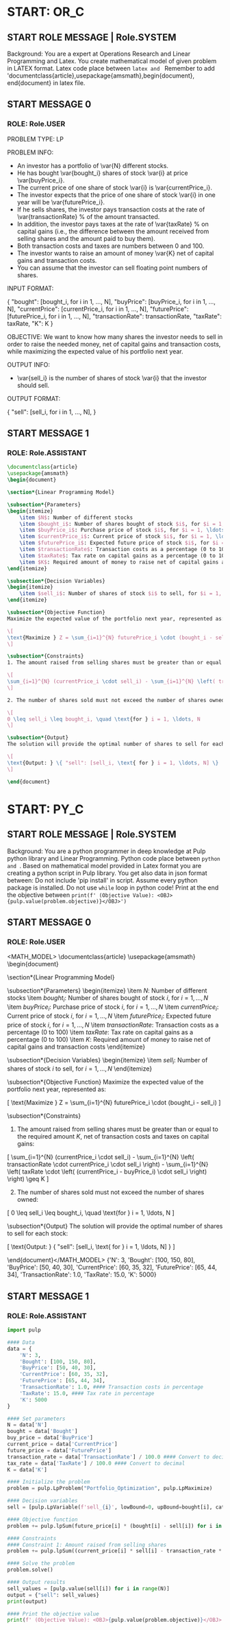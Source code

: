 # START: OR_C 
## START ROLE MESSAGE | Role.SYSTEM 
Background: You are a expert at Operations Research and Linear Programming and Latex. You create mathematical model of given problem in LATEX format. Latex code place between ```latex and ``` Remember to add 'documentclass{article},usepackage{amsmath},begin{document}, end{document} in latex file. 
## START MESSAGE 0 
### ROLE: Role.USER
<DESCRIPTION>
PROBLEM TYPE: LP

PROBLEM INFO: 

- An investor has a portfolio of \var{N} different stocks.
- He has bought \var{bought_i} shares of stock \var{i} at price \var{buyPrice_i}. 
- The current price of one share of stock \var{i} is \var{currentPrice_i}.
- The investor expects that the price of one share of stock \var{i} in one year will be \var{futurePrice_i}.
- If he sells shares, the investor pays transaction costs at the rate of \var{transactionRate} % of the amount transacted.
- In addition, the investor pays taxes at the rate of \var{taxRate} % on capital gains (i.e., the difference between the amount received from selling shares and the amount paid to buy them).
- Both transaction costs and taxes are numbers between 0 and 100.
- The investor wants to raise an amount of money \var{K} net of capital gains and transaction costs.
- You can assume that the investor can sell floating point numbers of shares.

INPUT FORMAT: 

{
    "bought": [bought_i, for i in 1, ..., N],
    "buyPrice": [buyPrice_i, for i in 1, ..., N],
    "currentPrice": [currentPrice_i, for i in 1, ..., N],
    "futurePrice": [futurePrice_i, for i in 1, ..., N],
    "transactionRate": transactionRate,
    "taxRate": taxRate,
    "K": K
}

OBJECTIVE: We want to know how many shares the investor needs to sell in order to raise the needed money, net of capital gains and transaction costs, while maximizing the expected value of his portfolio next year.

OUTPUT INFO:

- \var{sell_i} is the number of shares of stock \var{i} that the investor should sell.

OUTPUT FORMAT:

{
    "sell": [sell_i, for i in 1, ..., N],
}

</DESCRIPTION>


## START MESSAGE 1 
### ROLE: Role.ASSISTANT
```latex
\documentclass{article}
\usepackage{amsmath}
\begin{document}

\section*{Linear Programming Model}

\subsection*{Parameters}
\begin{itemize}
    \item $N$: Number of different stocks
    \item $bought_i$: Number of shares bought of stock $i$, for $i = 1, \ldots, N$
    \item $buyPrice_i$: Purchase price of stock $i$, for $i = 1, \ldots, N$
    \item $currentPrice_i$: Current price of stock $i$, for $i = 1, \ldots, N$
    \item $futurePrice_i$: Expected future price of stock $i$, for $i = 1, \ldots, N$
    \item $transactionRate$: Transaction costs as a percentage (0 to 100)
    \item $taxRate$: Tax rate on capital gains as a percentage (0 to 100)
    \item $K$: Required amount of money to raise net of capital gains and transaction costs
\end{itemize}

\subsection*{Decision Variables}
\begin{itemize}
    \item $sell_i$: Number of shares of stock $i$ to sell, for $i = 1, \ldots, N$
\end{itemize}

\subsection*{Objective Function}
Maximize the expected value of the portfolio next year, represented as:

\[
\text{Maximize } Z = \sum_{i=1}^{N} futurePrice_i \cdot (bought_i - sell_i)
\]

\subsection*{Constraints}
1. The amount raised from selling shares must be greater than or equal to the required amount $K$, net of transaction costs and taxes on capital gains:

\[
\sum_{i=1}^{N} (currentPrice_i \cdot sell_i) - \sum_{i=1}^{N} \left( transactionRate \cdot currentPrice_i \cdot sell_i \right) - \sum_{i=1}^{N} \left( taxRate \cdot \left( (currentPrice_i - buyPrice_i) \cdot sell_i \right) \right) \geq K
\]

2. The number of shares sold must not exceed the number of shares owned:

\[
0 \leq sell_i \leq bought_i, \quad \text{for } i = 1, \ldots, N
\]

\subsection*{Output}
The solution will provide the optimal number of shares to sell for each stock:

\[
\text{Output: } \{ "sell": [sell_i, \text{ for } i = 1, \ldots, N] \}
\]

\end{document}
```

# START: PY_C 
## START ROLE MESSAGE | Role.SYSTEM 
Background: You are a python programmer in deep knowledge at Pulp python library and Linear Programming. Python code place between ```python and ```. Based on mathematical model provided in Latex format you are creating a python script in Pulp library. You get also data in json format between: <DATA></DATA> Do not include 'pip install' in script. Assume every python package is installed. Do not use `while` loop in python code! Print at the end the objective between <OBJ></OBJ> `print(f' (Objective Value): <OBJ>{pulp.value(problem.objective)}</OBJ>')` 
## START MESSAGE 0 
### ROLE: Role.USER
<MATH_MODEL>
\documentclass{article}
\usepackage{amsmath}
\begin{document}

\section*{Linear Programming Model}

\subsection*{Parameters}
\begin{itemize}
    \item $N$: Number of different stocks
    \item $bought_i$: Number of shares bought of stock $i$, for $i = 1, \ldots, N$
    \item $buyPrice_i$: Purchase price of stock $i$, for $i = 1, \ldots, N$
    \item $currentPrice_i$: Current price of stock $i$, for $i = 1, \ldots, N$
    \item $futurePrice_i$: Expected future price of stock $i$, for $i = 1, \ldots, N$
    \item $transactionRate$: Transaction costs as a percentage (0 to 100)
    \item $taxRate$: Tax rate on capital gains as a percentage (0 to 100)
    \item $K$: Required amount of money to raise net of capital gains and transaction costs
\end{itemize}

\subsection*{Decision Variables}
\begin{itemize}
    \item $sell_i$: Number of shares of stock $i$ to sell, for $i = 1, \ldots, N$
\end{itemize}

\subsection*{Objective Function}
Maximize the expected value of the portfolio next year, represented as:

\[
\text{Maximize } Z = \sum_{i=1}^{N} futurePrice_i \cdot (bought_i - sell_i)
\]

\subsection*{Constraints}
1. The amount raised from selling shares must be greater than or equal to the required amount $K$, net of transaction costs and taxes on capital gains:

\[
\sum_{i=1}^{N} (currentPrice_i \cdot sell_i) - \sum_{i=1}^{N} \left( transactionRate \cdot currentPrice_i \cdot sell_i \right) - \sum_{i=1}^{N} \left( taxRate \cdot \left( (currentPrice_i - buyPrice_i) \cdot sell_i \right) \right) \geq K
\]

2. The number of shares sold must not exceed the number of shares owned:

\[
0 \leq sell_i \leq bought_i, \quad \text{for } i = 1, \ldots, N
\]

\subsection*{Output}
The solution will provide the optimal number of shares to sell for each stock:

\[
\text{Output: } \{ "sell": [sell_i, \text{ for } i = 1, \ldots, N] \}
\]

\end{document}</MATH_MODEL>
<DATA>
{'N': 3, 'Bought': [100, 150, 80], 'BuyPrice': [50, 40, 30], 'CurrentPrice': [60, 35, 32], 'FuturePrice': [65, 44, 34], 'TransactionRate': 1.0, 'TaxRate': 15.0, 'K': 5000}</DATA>


## START MESSAGE 1 
### ROLE: Role.ASSISTANT
```python
import pulp

#### Data
data = {
    'N': 3,
    'Bought': [100, 150, 80],
    'BuyPrice': [50, 40, 30],
    'CurrentPrice': [60, 35, 32],
    'FuturePrice': [65, 44, 34],
    'TransactionRate': 1.0, #### Transaction costs in percentage
    'TaxRate': 15.0, #### Tax rate in percentage
    'K': 5000
}

#### Set parameters
N = data['N']
bought = data['Bought']
buy_price = data['BuyPrice']
current_price = data['CurrentPrice']
future_price = data['FuturePrice']
transaction_rate = data['TransactionRate'] / 100.0 #### Convert to decimal
tax_rate = data['TaxRate'] / 100.0 #### Convert to decimal
K = data['K']

#### Initialize the problem
problem = pulp.LpProblem("Portfolio_Optimization", pulp.LpMaximize)

#### Decision variables
sell = [pulp.LpVariable(f'sell_{i}', lowBound=0, upBound=bought[i], cat='Continuous') for i in range(N)]

#### Objective function
problem += pulp.lpSum(future_price[i] * (bought[i] - sell[i]) for i in range(N)), "Maximize_Expected_Portfolio_Value"

#### Constraints
#### Constraint 1: Amount raised from selling shares
problem += pulp.lpSum((current_price[i] * sell[i] - transaction_rate * current_price[i] * sell[i] - tax_rate * (current_price[i] - buy_price[i]) * sell[i]) for i in range(N)) >= K, "Raise_Required_Amount"

#### Solve the problem
problem.solve()

#### Output results
sell_values = [pulp.value(sell[i]) for i in range(N)]
output = {"sell": sell_values}
print(output)

#### Print the objective value
print(f' (Objective Value): <OBJ>{pulp.value(problem.objective)}</OBJ>')
```

